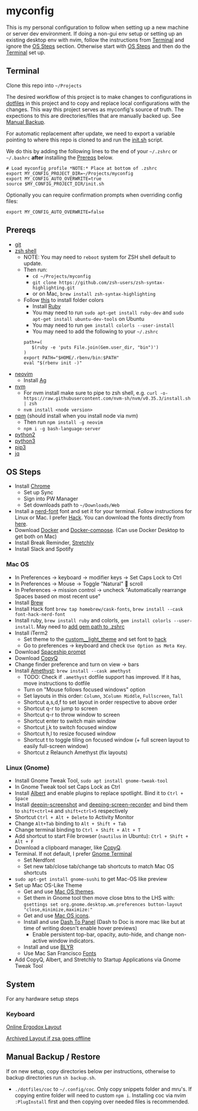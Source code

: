 # myconfig

This is my personal configuration to follow when setting up a new machine or server dev environment. If doing a non-gui env setup or setting up an existing desktop env with nvim, follow the instructions from [Terminal](#terminal) and ignore the [OS Steps](#os-steps) section. Otherwise start with [OS Steps](#os-steps) and then do the [Terminal](#terminal) set up.

## Terminal

Clone this repo into `~/Projects`

The desired workflow of this project is to make changes to configurations in [dotfiles](./dotfiles) in this project and to copy and replace local configurations with the changes. This way this project serves as myconfig's source of truth. The expections to this are directories/files that are manually backed up. See [Manual Backup](#manual-backup/restore).

For automatic replacement after update, we need to export a variable pointing to where this repo is cloned to and run the [init.sh](./init.sh) script.

We do this by adding the following lines to the end of your `~/.zshrc` or `~/.bashrc` **after** installing the [Prereqs](#prereqs) below.

```
# Load myconfig profile *NOTE:* Place at bottom of .zshrc
export MY_CONFIG_PROJECT_DIR=~/Projects/myconfig
export MY_CONFIG_AUTO_OVERWRITE=true 
source $MY_CONFIG_PROJECT_DIR/init.sh
```

Optionally you can require confirmation prompts when overriding config files:

```
export MY_CONFIG_AUTO_OVERWRITE=false  
```

## Prereqs

- [git](https://git-scm.com/)
- [zsh shell](https://github.com/ohmyzsh/ohmyzsh/wiki/Installing-ZSH)
  - NOTE: You may need to `reboot` system for ZSH shell default to update.
  - Then run:
    - `cd ~/Projects/myconfig`
    - `git clone https://github.com/zsh-users/zsh-syntax-highlighting.git`
    - or on Mac, `brew install zsh-syntax-highlighting`
  - Follow [this](https://github.com/athityakumar/colorls#installation) to install folder colors
     - Install [Ruby](https://www.ruby-lang.org/en/documentation/installation/)
     - You may need to run `sudo apt-get install ruby-dev` and `sudo apt-get install ubuntu-dev-tools` on Ubuntu
     - You may need to run `gem install colorls --user-install`
     - You may need to add the following to your `~/.zshrc`
     ```
     path+=(
        $(ruby -e 'puts File.join(Gem.user_dir, "bin")')
     )
     export PATH="$HOME/.rbenv/bin:$PATH"
     eval "$(rbenv init -)"
     ```
- [neovim](https://formulae.brew.sh/formula/neovim)
  - Install [Ag](https://github.com/ggreer/the_silver_searcher)
- [nvm](https://github.com/nvm-sh/nvm)
  - For nvm install make sure to pipe to zsh shell, e.g. `curl -o- https://raw.githubusercontent.com/nvm-sh/nvm/v0.35.3/install.sh | zsh`
  - `nvm install <node version>`
- [npm](https://nodejs.org/en/download/) (should install when you install node via nvm)
  - Then run `npm install -g neovim`
  - `npm i -g bash-language-server`
- [python2](https://www.python.org/download/releases/2.0/)
- [python3](https://www.python.org/downloads/)
- [pip3](https://www.educative.io/edpresso/installing-pip3-in-ubuntu)
- [jq](https://stedolan.github.io/jq/)

## OS Steps

- Install [Chrome](https://www.google.com/chrome/)
  - Set up Sync
  - Sign into PW Manager
  - Set downloads path to `~/Downloads/Web`
- Install a [nerd-font](https://github.com/ryanoasis/nerd-fonts) font and set it for your terminal. Follow instructions for Linux or Mac. I prefer [Hack](https://github.com/ryanoasis/nerd-fonts/tree/master/patched-fonts/Hack#quick-installation). You can download the fonts directly from [here](https://www.nerdfonts.com/font-downloads).
- Download [Docker](https://docs.docker.com/engine/install/) and [Docker-compose](https://docs.docker.com/compose/install/). (Can use Docker Desktop to get both on Mac)
- Install Break Reminder, [Stretchly](https://hovancik.net/stretchly/downloads/)
- Install Slack and Spotify

### Mac OS

- In Preferences -> keyboard -> modifier keys -> Set Caps Lock to Ctrl
- In Preferences -> Mouse -> Toggle "Natural" 🤮 scroll
- In Preferences -> mission control -> uncheck "Automatically rearrange Spaces based on most recent use"
- Install [Brew](https://brew.sh/)
- Install Hack font `brew tap homebrew/cask-fonts`, `brew install --cask font-hack-nerd-font`
- Install ruby, `brew install ruby` and colorls, `gem install colorls --user-install`. May need to [add gem path to .zshrc](https://stackoverflow.com/questions/53979362/you-dont-have-path-in-your-path-gem-executables-will-not-run-while-using)
- Install iTerm2 
  - Set theme to the [custom__light_theme](./mac_os/custom_light_theme.json) and set font to [hack](https://github.com/ryanoasis/nerd-fonts/releases/download/v2.1.0/Hack.zip)
  - Go to preferences -> keyboard and check `Use Option as Meta Key`.
- Download [Spaceship prompt](https://formulae.brew.sh/formula/spaceship)
- Download [CopyQ](https://formulae.brew.sh/cask/copyq)
- Change finder preference and turn on view -> bars 
- Install [Amethyst](https://ianyh.com/amethyst/): `brew install --cask amethyst`
  - TODO: Check if `.amethyst` dotfile support has improved. If it has, move instructions to dotfile
  - Turn on "Mouse follows focused windows" option 
  - Set layouts in this order: `Column`, `3Column Middle`, `Fullscreen`, `Tall`
  - Shortcut <leader-ctrl>a,s,d,f to set layout in order respective to above order
  - Shortcut <leader>q-r to jump to screen
  - Shortcut <leader-ctrl>q-r to throw window to screen
  - Shortcut <leader>enter to switch main window
  - Shortcut <leader>j,k to switch focused window
  - Shortcut <leader>h,l to resize focused window
  - Shortcut <leader>t to toggle tiling on focused window (+ full screen layout to easily full-screen window)
  - Shortcut <leader-ctrl>z Relaunch Amethyst (fix layouts)

### Linux (Gnome)

- Install Gnome Tweak Tool, `sudo apt install gnome-tweak-tool`
- In Gnome Tweak tool set Caps Lock as Ctrl
- Install [Albert](https://albertlauncher.github.io/docs/installing/#using-official-albert-repositories) and enable plugins to replace spotlight. Bind it to `Ctrl + Space`
- Install [deepin-screenshot](https://www.deepin.org/en/original/deepin-screenshot/) and [deeping-screen-recorder](https://www.deepin.org/en/original/deepin-screen-recorder/) and bind them to `shift+ctrl+4` and `shift+ctrl+5` respectively
- Shortcut `Ctrl + Alt + Delete` to Activity Monitor
- Change `Alt+Tab` binding to `Alt + Shift + Tab`
- Change terminal binding to `Ctrl + Shift + Alt + T`
- Add shortcut to start File browser (`nautilus` in Ubuntu): `Ctrl + Shift + Alt + F`
- Download a clipboard manager, like [CopyQ](https://hluk.github.io/CopyQ/).
- Terminal. If not default, I prefer [Gnome Terminal](https://help.gnome.org/users/gnome-terminal/stable/)
  - Set Nerdfont
  - Set new tab/close tab/change tab shortcuts to match Mac OS shortcuts
- `sudo apt-get install gnome-sushi` to get Mac-OS like preview
- Set up Mac OS-Like Theme
  - Get and use [Mac OS themes](https://www.opendesktop.org/p/1220826/).
  - Set them in Gnome tool then move close btns to the LHS with: `gsettings set org.gnome.desktop.wm.preferences button-layout "close,minimize,maximize:"`
  - Get and use [Mac OS icons](https://www.pling.com/p/1102582/).
  - Install and use [Dash To Panel](https://extensions.gnome.org/extension/1160/dash-to-panel/) (Dash to Doc is more mac like but at time of writing doesn't enable hover previews)
    - Enable persistent top-bar, opacity, auto-hide, and change non-active window indicators. 
  - Install and use [BLYR](https://extensions.gnome.org/extension/1251/blyr/)
  - Use Mac San Francisco [Fonts](https://www.gnome-look.org/p/1213208/)
- Add CopyQ, Albert, and Stretchly to Startup Applications via Gnome Tweak Tool
  
## System

For any hardware setup steps

### Keyboard

[Online Ergodox Layout](https://configure.zsa.io/ergodox-ez/layouts/VYRM4/latest/0)

[Archived Layout if zsa goes offline](./system/ergodox_layout.hex)


## Manual Backup / Restore

If on new setup, copy directories below per instructions, otherwise to backup directories run `sh backup.sh`.

- `./dotfiles/coc` to `~/.config/coc`. Only copy snippets folder and mru's. If copying entire folder will need to custom `npm i`. Installing coc via nvim `:PlugInstall` first and then copying over needed files is recommended.

